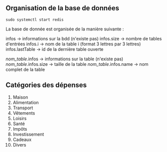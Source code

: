 ## Organisation de la base de données

`sudo systemctl start redis`

La base de donnée est organisée de la manière suivante :

infos -> informations sur la bdd (n'existe pas)
infos.size -> nombre de tables d'entrées
infos.i -> nom de la table i (format 3 lettres par 3 lettres)
infos.lastTable -> id de la dernière table ouverte

*nom_table*.infos -> informations sur la table (n'existe pas)
*nom_table*.infos.size -> taille de la table
*nom_table*.infos.name -> nom complet de la table

## Catégories des dépenses

1) Maison
2) Alimentation
3) Transport
4) Vêtements
5) Loisirs
6) Santé
7) Impôts
8) Investissement
9) Cadeaux
10) Divers